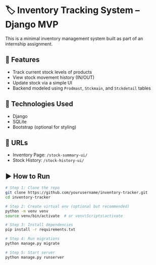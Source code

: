 # 🏷️ Inventory Tracking System – Django MVP

This is a minimal inventory management system built as part of an internship assignment.

## 🔧 Features
- Track current stock levels of products
- View stock movement history (IN/OUT)
- Update stock via a simple UI
- Backend modeled using `Prodmast`, `Stckmain`, and `Stckdetail` tables

## 🚀 Technologies Used
- Django
- SQLite
- Bootstrap (optional for styling)

## 📌 URLs
- Inventory Page: `/stock-summary-ui/`
- Stock History: `/stock-history-ui/`

## ▶️ How to Run

```bash
# Step 1: Clone the repo
git clone https://github.com/yourusername/inventory-tracker.git
cd inventory-tracker

# Step 2: Create virtual env (optional but recommended)
python -m venv venv
source venv/bin/activate  # or venv\Scripts\activate

# Step 3: Install dependencies
pip install -r requirements.txt

# Step 4: Run migrations
python manage.py migrate

# Step 5: Start server
python manage.py runserver
